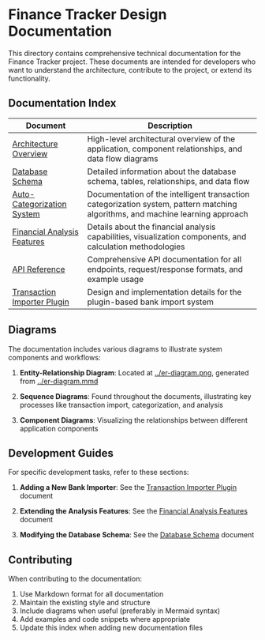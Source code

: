 # Finance Tracker Design Documentation

This directory contains comprehensive technical documentation for the Finance Tracker project. These documents are intended for developers who want to understand the architecture, contribute to the project, or extend its functionality.

## Documentation Index

| Document | Description |
|----------|-------------|
| [Architecture Overview](architecture-overview.md) | High-level architectural overview of the application, component relationships, and data flow diagrams |
| [Database Schema](database-schema.md) | Detailed information about the database schema, tables, relationships, and data flow |
| [Auto-Categorization System](auto-categorization-system.md) | Documentation of the intelligent transaction categorization system, pattern matching algorithms, and machine learning approach |
| [Financial Analysis Features](financial-analysis-features.md) | Details about the financial analysis capabilities, visualization components, and calculation methodologies |
| [API Reference](api-reference.md) | Comprehensive API documentation for all endpoints, request/response formats, and example usage |
| [Transaction Importer Plugin](transaction-importer-plugin.md) | Design and implementation details for the plugin-based bank import system |

## Diagrams

The documentation includes various diagrams to illustrate system components and workflows:

1. **Entity-Relationship Diagram**: Located at [../er-diagram.png](../er-diagram.png), generated from [../er-diagram.mmd](../er-diagram.mmd)

2. **Sequence Diagrams**: Found throughout the documents, illustrating key processes like transaction import, categorization, and analysis

3. **Component Diagrams**: Visualizing the relationships between different application components

## Development Guides

For specific development tasks, refer to these sections:

1. **Adding a New Bank Importer**: See the [Transaction Importer Plugin](transaction-importer-plugin.md) document

2. **Extending the Analysis Features**: See the [Financial Analysis Features](financial-analysis-features.md) document

3. **Modifying the Database Schema**: See the [Database Schema](database-schema.md) document

## Contributing

When contributing to the documentation:

1. Use Markdown format for all documentation
2. Maintain the existing style and structure
3. Include diagrams when useful (preferably in Mermaid syntax)
4. Add examples and code snippets where appropriate
5. Update this index when adding new documentation files

